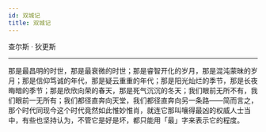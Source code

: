 ```yaml
---
id: 双城记
title: 双城记
---
```


查尔斯 · 狄更斯

---

那是最昌明的时世，那是最衰微的时世；那是睿智开化的岁月，那是混沌蒙昧的岁月；那是信仰笃诚的年代，那是疑云重重的年代；那是阳光灿烂的季节，那是长夜晦暗的季节；那是欣欣向荣的春天，那是死气沉沉的冬天；我们眼前无所不有，我们眼前一无所有；我们都径直奔向天堂，我们都径直奔向另一条路——简而言之，那个时代同现今这个时代竟然如此惟妙惟肖，就连它那叫嚷得最凶的权威人士当中，有些也坚持认为，不管它是好是坏，都只能用「最」字来表示它的程度。
